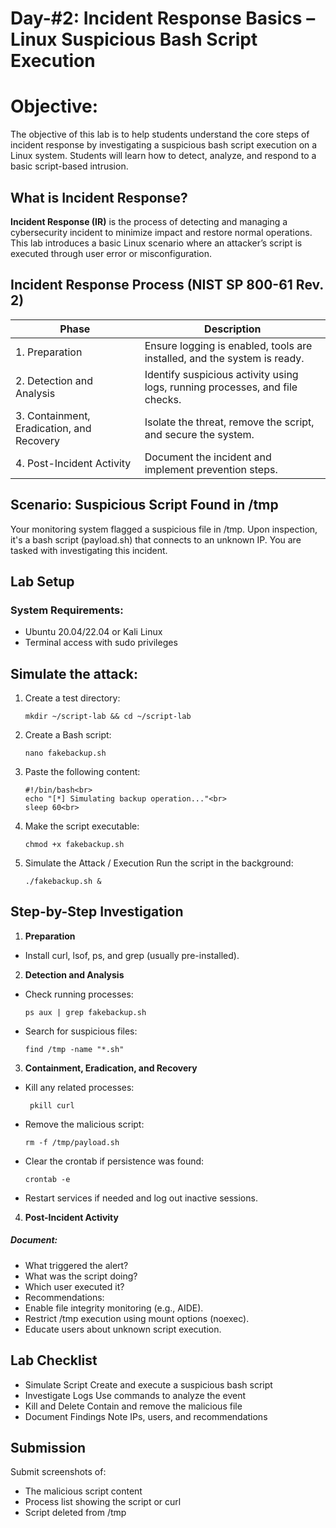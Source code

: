 # Day-#2: Incident Response Basics – Linux Suspicious Bash Script Execution
# Objective:
The objective of this lab is to help students understand the core steps of incident response by investigating a suspicious bash script execution on a Linux system. Students will learn how to detect, analyze, and respond to a basic script-based intrusion.

## What is Incident Response?
**Incident Response (IR)** is the process of detecting and managing a cybersecurity incident to minimize impact and restore normal operations. This lab introduces a basic Linux scenario where an attacker’s script is executed through user error or misconfiguration.

## Incident Response Process (NIST SP 800-61 Rev. 2)
|Phase	|Description|
|------|-------|
|1. Preparation	|Ensure logging is enabled, tools are installed, and the system is ready.|
|2. Detection and Analysis	|Identify suspicious activity using logs, running processes, and file checks.|
|3. Containment, Eradication, and Recovery	|Isolate the threat, remove the script, and secure the system.|
|4. Post-Incident Activity|	Document the incident and implement prevention steps.|

## Scenario: Suspicious Script Found in /tmp
Your monitoring system flagged a suspicious file in /tmp. Upon inspection, it's a bash script (payload.sh) that connects to an unknown IP. You are tasked with investigating this incident.

## Lab Setup
### System Requirements:
- Ubuntu 20.04/22.04 or Kali Linux
- Terminal access with sudo privileges

## Simulate the attack:
1. Create a test directory:

       mkdir ~/script-lab && cd ~/script-lab

2. Create a Bash script:

       nano fakebackup.sh

32. Paste the following content:
 
        #!/bin/bash<br>
        echo "[*] Simulating backup operation..."<br>
        sleep 60<br>

4. Make the script executable:

       chmod +x fakebackup.sh

5. Simulate the Attack / Execution Run the script in the background:

       ./fakebackup.sh &

## Step-by-Step Investigation
1. **Preparation**
- Install curl, lsof, ps, and grep (usually pre-installed).
2. **Detection and Analysis**
- Check running processes:
 
      ps aux | grep fakebackup.sh

- Search for suspicious files:

      find /tmp -name "*.sh"

3. **Containment, Eradication, and Recovery**

- Kill any related processes:

       pkill curl

- Remove the malicious script:

      rm -f /tmp/payload.sh

- Clear the crontab if persistence was found:

      crontab -e

- Restart services if needed and log out inactive sessions.

4. **Post-Incident Activity**
##### Document:

- What triggered the alert?
- What was the script doing?
- Which user executed it?
- Recommendations:
- Enable file integrity monitoring (e.g., AIDE).
- Restrict /tmp execution using mount options (noexec).
- Educate users about unknown script execution.

## Lab Checklist
- Simulate Script Create and execute a suspicious bash script
- Investigate Logs Use commands to analyze the event
- Kill and Delete Contain and remove the malicious file
- Document Findings Note IPs, users, and recommendations

## Submission
Submit screenshots of:

- The malicious script content
- Process list showing the script or curl
- Script deleted from /tmp
